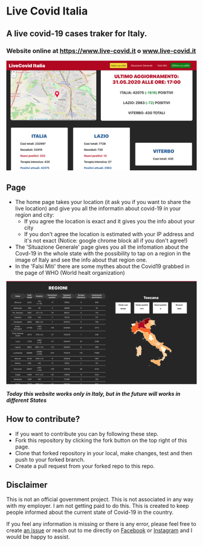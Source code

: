 # Live Covid Italia 
## A live covid-19 cases traker for Italy.

### Website online at https://www.live-covid.it o www.live-covid.it

![schermata Home](fotoMark1.png)

## Page

- The home page takes your location (it ask you if you want to share the live location) and give you all the informatin about covid-19 in your region and city:
    - If you agree the location is exact and it gives you the info about your city
    - If you don't agree the location is estimated with your IP address and it's not exact (Notice: google chrome block all if you don't agree!)
- The 'Situazione Generale' page gives you all the infomation about the Covd-19 in the whole state with the possibility to tap on a region in the image of Italy and see the info about that region one.
- In the 'Falsi Miti' there are some mythes about the Covid19  grabbed in the page of WHO (World healt organization)

![schermata Situazione Generale](fotoMark2.png)


***Today this website works only in Italy, but in the future will works in different States***

## How to contribute?
- If you want to contribute you can by following these step.
- Fork this repository by clicking the fork button on the top right of this page.
- Clone that forked repository in your local, make changes, test and then push to your forked branch.
- Create a pull request from your forked repo to this repo.

## Disclaimer
This is not an official government project. This is not associated in any way with my employer. I am not getting paid to do this. This is created to keep people informed about the current state of Covid-19 in the country.

If you feel any information is missing or there is any error, please feel free to create [ an issue](https://github.com/Quoll905/liveCovid/issues/new) or reach out to me directly on [Facebook](https://www.facebook.com/marco.marazzi.359) or [Instagram](https://www.instagram.com/marco.marazzi/) and I would be happy to assist.